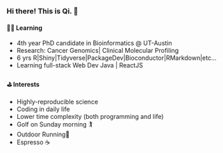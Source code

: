 ### Hi there! This is Qi. 👋



####  🧑‍💻 Learning

* 4th year PhD candidate in Bioinformatics @ UT-Austin
* Research: Cancer Genomics| Clinical Molecular Profiling 
* 6 yrs R|Shiny|Tidyverse|PackageDev|Bioconductor|RMarkdown|etc...
* Learning full-stack Web Dev Java | ReactJS

#### ⛳️ Interests

* Highly-reproducible science
* Coding in daily life
* Lower time complexity (both programming and life)
* Golf on Sunday morning 🏌️
* Outdoor Running💨
* Espresso ☕️
